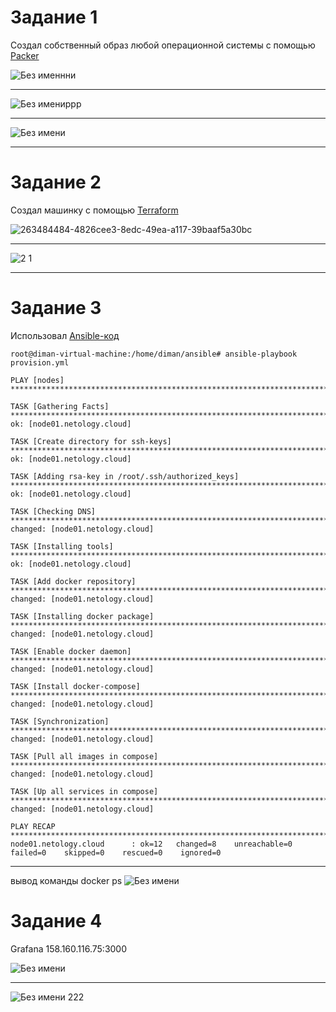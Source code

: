 # Задание 1

Создал собственный образ любой операционной системы  с помощью [Packer](https://cloud.yandex.ru/docs/tutorials/infrastructure-management/packer-quickstart) 


![Без именнни](https://github.com/Dimarkle/DevOps/assets/118626944/635dcff5-8796-4fae-8e52-c5ef5de183b0)
___
![Без имениррр](https://github.com/Dimarkle/DevOps/assets/118626944/7fce05df-909d-4201-bb5c-4ecf563631d6)
___
![Без имени](https://github.com/Dimarkle/DevOps/assets/118626944/08954aa0-594a-43d2-ba7a-84c78c00d030)
___

 
#  Задание 2

Создал машинку с помощью [Terraform](https://github.com/netology-group/virt-homeworks/tree/virt-11/05-virt-04-docker-compose/src/terraform)

![263484484-4826cee3-8edc-49ea-a117-39baaf5a30bc](https://github.com/Dimarkle/DevOps/assets/118626944/dbbcb76c-9e40-4263-a1cf-721fbb419a3a)


___
![2 1](https://github.com/Dimarkle/DevOps/assets/118626944/2870fa37-6517-4239-8b9b-684c33f7aab2)
___
#  Задание 3

Использовал [Ansible-код](https://github.com/netology-group/virt-homeworks/tree/virt-11/05-virt-04-docker-compose/src/ansible)

```
root@diman-virtual-machine:/home/diman/ansible# ansible-playbook provision.yml

PLAY [nodes] ************************************************************************************************************************************************

TASK [Gathering Facts] **************************************************************************************************************************************
ok: [node01.netology.cloud]

TASK [Create directory for ssh-keys] ************************************************************************************************************************
ok: [node01.netology.cloud]

TASK [Adding rsa-key in /root/.ssh/authorized_keys] *********************************************************************************************************
ok: [node01.netology.cloud]

TASK [Checking DNS] *****************************************************************************************************************************************
changed: [node01.netology.cloud]

TASK [Installing tools] *************************************************************************************************************************************
ok: [node01.netology.cloud]

TASK [Add docker repository] ********************************************************************************************************************************
changed: [node01.netology.cloud]

TASK [Installing docker package] ****************************************************************************************************************************
changed: [node01.netology.cloud]

TASK [Enable docker daemon] *********************************************************************************************************************************
changed: [node01.netology.cloud]

TASK [Install docker-compose] *******************************************************************************************************************************
changed: [node01.netology.cloud]

TASK [Synchronization] **************************************************************************************************************************************
changed: [node01.netology.cloud]

TASK [Pull all images in compose] ***************************************************************************************************************************
changed: [node01.netology.cloud]

TASK [Up all services in compose] ***************************************************************************************************************************
changed: [node01.netology.cloud]

PLAY RECAP **************************************************************************************************************************************************
node01.netology.cloud      : ok=12   changed=8    unreachable=0    failed=0    skipped=0    rescued=0    ignored=0
```
____

вывод команды docker ps
![Без имени](https://github.com/Dimarkle/DevOps/assets/118626944/32fb3907-be53-473c-bb71-6c32d1f229fb)

#  Задание 4

 Grafana 158.160.116.75:3000

 

![Без имени](https://github.com/Dimarkle/DevOps/assets/118626944/392a9d90-f83f-4f45-9fa7-31576e5168c2)

____

![Без имени 222](https://github.com/Dimarkle/DevOps/assets/118626944/c951b043-36a6-4090-8d8c-4f680456cd7f)








